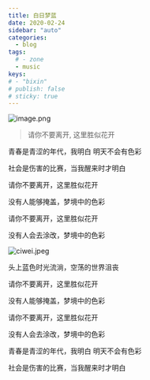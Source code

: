 ```yaml
---
title: 白日梦蓝
date: 2020-02-24
sidebar: "auto"
categories:
  - blog
tags:
  # - zone
  - music
keys:
# - "bixin"
# publish: false
# sticky: true
---
```


![image.png](https://i.loli.net/2020/02/24/PNk7mVjRxYS15yl.png)

> 请你不要离开, 这里胜似花开

青春是青涩的年代，我明白 明天不会有色彩

社会是伤害的比赛，当我醒来时才明白

请你不要离开，这里胜似花开

没有人能够掩盖，梦境中的色彩

请你不要离开，这里胜似花开

没有人会去涂改，梦境中的色彩

![ciwei.jpeg](https://i.loli.net/2020/02/25/G4la1T2EgqXihBc.jpg)

头上蓝色时光流淌，空荡的世界沮丧

请你不要离开，这里胜似花开

没有人能够掩盖，梦境中的色彩

请你不要离开，这里胜似花开

没有人会去涂改，梦境中的色彩

青春是青涩的年代，我明白 明天不会有色彩

社会是伤害的比赛，当我醒来时才明白

<audio autoplay="autoplay" loop id="video" controls="" preload="none" style="display: none" >
  <source id="mp3" src="https://bixin.fun/resources/audio/白日梦蓝.mp3">
</audio>

<br/>
<Valine></Valine>